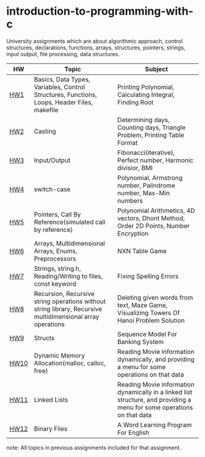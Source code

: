 # introduction-to-programming-with-c
 University assignments which are about algorithmic approach, control structures, declarations, functions, arrays, structures, pointers, strings, input output, file processing, data structures.  
  
   
  
  |  HW   | Topic               | Subject                    |
  |------ |---------------------|----------------------------|
  |  [HW1](https://github.com/burraaook/introduction-to-programming-with-c/tree/main/homework_01)  | Basics, Data Types, Variables, Control Structures, Functions, Loops, Header Files, makefile | Printing Polynomial, Calculating Integral, Finding Root |
  |  [HW2](https://github.com/burraaook/introduction-to-programming-with-c/tree/main/homework_02)  | Casting        | Determining days, Counting days, Triangle Problem, Printing Table Format |
  |  [HW3](https://github.com/burraaook/introduction-to-programming-with-c/tree/main/homework_03)  | Input/Output | Fibonacci(iterative), Perfect number, Harmonic divisior, BMI |
  |  [HW4](https://github.com/burraaook/introduction-to-programming-with-c/tree/main/homework_04)  | switch-case | Polynomial, Armstrong number, Palindrome number, Max-Min numbers |
  |  [HW5](https://github.com/burraaook/introduction-to-programming-with-c/tree/main/homework_05)  | Pointers, Call By Reference(simulated call by reference)     | Polynomial Arithmetics, 4D vectors, Dhont Method, Order 2D Points, Number Encryption  |
  |  [HW6](https://github.com/burraaook/introduction-to-programming-with-c/tree/main/homework_06)  | Arrays, Multidimensional Arrays, Enums, Preprocessors  | NXN Table Game |
  |  [HW7](https://github.com/burraaook/introduction-to-programming-with-c/tree/main/homework_07)  | Strings, string.h, Reading/Writing to files, const keyword | Fixing Spelling Errors |
  |  [HW8](https://github.com/burraaook/introduction-to-programming-with-c/tree/main/homework_08)  | Recursion, Recursive string operations without string library, Recursive multidimensional array operations | Deleting given words from text, Maze Game, Visualizing Towers Of Hanoi Problem Solution |
  |  [HW9](https://github.com/burraaook/introduction-to-programming-with-c/tree/main/homework_09)  | Structs              | Sequence Model For Banking System  |
  |  [HW10](https://github.com/burraaook/introduction-to-programming-with-c/tree/main/homework_10) | Dynamic Memory Allocation(malloc, calloc, free) | Reading Movie information dynamically, and providing a menu for some operations on that data  |
  |  [HW11](https://github.com/burraaook/introduction-to-programming-with-c/tree/main/homework_11) | Linked Lists | Reading Movie information dynamically in a linked list structure, and providing a menu for some operations on that data |
  |  [HW12](https://github.com/burraaook/introduction-to-programming-with-c/tree/main/homework_12) | Binary Files | A Word Learning Program For English |  
    
  note: All topics in previous assignments included for that assignment.
